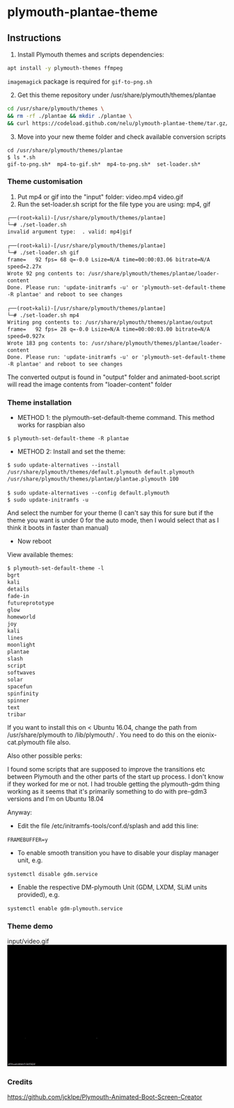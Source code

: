 # plymouth-plantae-theme


## Instructions 


1. Install Plymouth themes and scripts dependencies:

```bash
apt install -y plymouth-themes ffmpeg
```

`imagemagick` package is required for `gif-to-png.sh`

2. Get this theme repository under /usr/share/plymouth/themes/plantae

```bash
cd /usr/share/plymouth/themes \
&& rm -rf ./plantae && mkdir ./plantae \
&& curl https://codeload.github.com/nelu/plymouth-plantae-theme/tar.gz/refs/heads/main | tar -xzvf - --strip 1 -C ./plantae
```
3. Move into your new theme folder and check available conversion scripts

```console
cd /usr/share/plymouth/themes/plantae
$ ls *.sh
gif-to-png.sh*  mp4-to-gif.sh*  mp4-to-png.sh*  set-loader.sh*
```


### Theme customisation

1. Put mp4 or gif into the "input" folder: video.mp4 video.gif
2. Run the set-loader.sh script for the file type you are using: mp4, gif

```shell
┌──(root💀kali)-[/usr/share/plymouth/themes/plantae]
└─# ./set-loader.sh
invalid argument type:  . valid: mp4|gif

┌──(root💀kali)-[/usr/share/plymouth/themes/plantae]
└─# ./set-loader.sh gif
frame=   92 fps= 68 q=-0.0 Lsize=N/A time=00:00:03.06 bitrate=N/A speed=2.27x
Wrote 92 png contents to: /usr/share/plymouth/themes/plantae/loader-content
Done. Please run: 'update-initramfs -u' or 'plymouth-set-default-theme -R plantae' and reboot to see changes

┌──(root💀kali)-[/usr/share/plymouth/themes/plantae]
└─# ./set-loader.sh mp4
Writing png contents to: /usr/share/plymouth/themes/plantae/output
frame=   92 fps= 28 q=-0.0 Lsize=N/A time=00:00:03.00 bitrate=N/A speed=0.927x
Wrote 183 png contents to: /usr/share/plymouth/themes/plantae/loader-content
Done. Please run: 'update-initramfs -u' or 'plymouth-set-default-theme -R plantae' and reboot to see changes
```
The converted output is found in "output" folder and animated-boot.script will read the image contents from "loader-content" folder

### Theme installation
- METHOD 1: the plymouth-set-default-theme command.
This method works for raspbian also
```console
$ plymouth-set-default-theme -R plantae
```
- METHOD 2: Install and set the theme:
```console
$ sudo update-alternatives --install /usr/share/plymouth/themes/default.plymouth default.plymouth /usr/share/plymouth/themes/plantae/plantae.plymouth 100

$ sudo update-alternatives --config default.plymouth
$ sudo update-initramfs -u
```
And select the number for your theme (I can't say this for sure but if the theme you want is under 0 for the auto mode, then I would select that as I think it boots in faster than manual)

- Now reboot

View available themes:
```console 
$ plymouth-set-default-theme -l
bgrt
kali
details
fade-in
futureprototype
glow
homeworld
joy
kali
lines
moonlight
plantae
slash
script
softwaves
solar
spacefun
spinfinity
spinner
text
tribar
```

If you want to install this on < Ubuntu 16.04, change the path from /usr/share/plymouth to /lib/plymouth/ . You need to do this on the eionix-cat.plymouth file also.

Also other possible perks:

I found some scripts that are supposed to improve the transitions etc between Plymouth and the other parts of the start up process. I don't know if they worked for me or not. I had trouble getting the plymouth-gdm thing working as it seems that it's primarily something to do with pre-gdm3 versions and I'm on Ubuntu 18.04

Anyway:

- Edit the file /etc/initramfs-tools/conf.d/splash and add this line:

`
FRAMEBUFFER=y
`

- To enable smooth transition you have to disable your display manager unit, e.g.

`
systemctl disable gdm.service
`

- Enable the respective DM-plymouth Unit (GDM, LXDM, SLiM units provided), e.g.

`
systemctl enable gdm-plymouth.service
`
### Theme demo
input/video.gif
![Alt Text](input/video.gif)

### Credits
https://github.com/jcklpe/Plymouth-Animated-Boot-Screen-Creator


